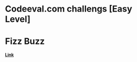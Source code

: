 # Codeeval.com challengs [Easy Level]
# Fizz Buzz
[**Link**](https://www.codeeval.com/open_challenges/1)